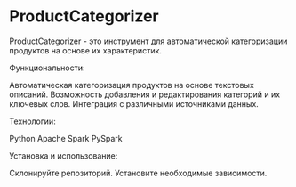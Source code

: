 # ProductCategorizer
ProductCategorizer - это инструмент для автоматической категоризации продуктов на основе их характеристик. 

Функциональности:

Автоматическая категоризация продуктов на основе текстовых описаний.
Возможность добавления и редактирования категорий и их ключевых слов.
Интеграция с различными источниками данных.

Технологии:

Python
Apache Spark
PySpark

Установка и использование:

Склонируйте репозиторий.
Установите необходимые зависимости.
